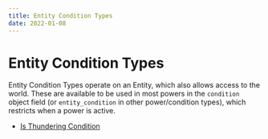 ```yaml
---
title: Entity Condition Types
date: 2022-01-08
---
```


# Entity Condition Types

Entity Condition Types operate on an Entity, which also allows access to the world. These are available to be used in most powers in the `condition` object field (or `entity_condition` in other power/condition types), which restricts when a power is active.

- [Is Thundering Condition](./conditions/entity_conditions/lunali_is_thundering.md)
